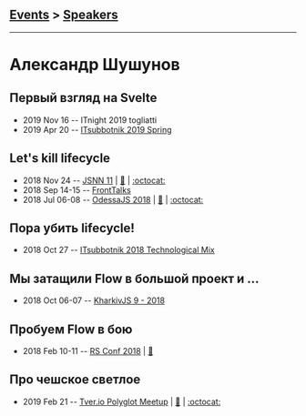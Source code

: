 ## [Events](../README.md) > [Speakers](../speakers.md)
---

# Александр Шушунов

## Первый взгляд на Svelte
- 2019 Nov 16 -- ITnight 2019 togliatti    
- 2019 Apr 20 -- [ITsubbotnik 2019 Spring](https://www.youtube.com/watch?v=zn0aNihceDk)    
## Let&#39;s kill lifecycle
- 2018 Nov 24 -- [JSNN 11](https://www.youtube.com/watch?v=DCn9mU0w38A)  | [:notebook:](https://drive.google.com/file/d/1C2Urx3eg39Igd_j4ybt4EFtzfrg73AqB/view?usp=sharing) | [:octocat:](https://github.com/AlexanderShushunov/lets-kill-lifecycle) 
- 2018 Sep 14-15 -- [FrontTalks](https://events.yandex.ru/lib/talks/6358/)    
- 2018 Jul 06-08 -- [OdessaJS 2018](https://youtu.be/5PM5c0EUMyE)  | [:notebook:](https://drive.google.com/open?id=1m2Yhx2FGJze91drvaRqTWPmxMZxnqojm) | [:octocat:](https://github.com/AlexanderShushunov/lets-kill-lifecycle) 
## Пора убить lifecycle!
- 2018 Oct 27 -- [ITsubbotnik 2018 Technological Mix](https://www.youtube.com/watch?v=ybu9BlEKS9c)    
## Мы затащили Flow в большой проект и …
- 2018 Oct 06-07 -- [KharkivJS 9 - 2018](https://www.youtube.com/watch?v=D7AfHAeFpLA)    
## Пробуем Flow в бою
- 2018 Feb 10-11 -- [RS Conf 2018](https://youtu.be/xSHPFcdVj2A)  | [:notebook:](https://drive.google.com/file/d/1mo8uXoxKsk1Dsj5kYI69DrQucuZcV_AP/view)  
## Про чешское светлое
- 2019 Feb 21 -- [Tver.io Polyglot Meetup](https://www.youtube.com/watch?v=6pkHf2tY4Tc)  | [:notebook:](http://tver.io/meetup/2019/02-polyglot/slides/2019-ashushunov-svelte-first-try.pdf) | [:octocat:](https://github.com/AlexanderShushunov/guess_who) 
